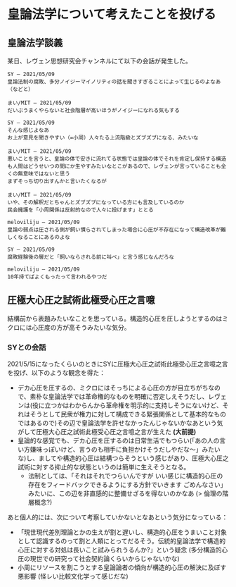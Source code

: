 # 皇論法学について考えたことを投げる

## 皇論法学談義
某日、レヴェン思想研究会チャンネルにて以下の会話が発生した。
```
SY — 2021/05/09
皇論法制の腐敗、多分ノイジーマイノリティの話を聞きすぎることによって生じるのよなあ（などと）

まい/MIT — 2021/05/09
だいぶうまくやらないと社会階層が高いほうがノイジーになれる気もする

SY — 2021/05/09
そんな感じよなあ
お上が意見を聞きやすい（=小周）人々たる上流階級とズブズブになる、みたいな

まい/MIT — 2021/05/09
悪いことを言うと、皇論の体で安きに流れてる状態では皇論の体でそれを肯定し保持する構造も人間はどうせいつの間にか生やすみたいなとこがあるので、レヴェンが言っていることも全くの無意味ではないと思う
まずそっち切り出すんかと言いたくなるが

まい/MIT — 2021/05/09
いや、その解釈だとちゃんとズブズブになっている方にも言及しているのか
民会擁護を「小周関係は反射的なので人々に投げます」ととる

meloviliju — 2021/05/09
皇論の弱点は圧される側が飼い慣らされてしまった場合に心圧が不存在になって構造改革が難しくなることにあるのよな

SY — 2021/05/09
腐敗経験後の層だと「飼いならされる前に叫べ」と言う感じなんだろな

meloviliju — 2021/05/09
10年持てばよくもったって言われるやつだ
```

## 圧極大心圧之試術此極受心圧之言噫
結構前から表題みたいなことを思っている。構造的心圧を圧しようとするのはミクロには心圧度の方が高そうみたいな気分。

### SYとの会話
2021/5/15になったくらいのときにSYに圧極大心圧之試術此極受心圧之言噫之言を投げ、以下のような観念を得た：
+ デカ心圧を圧するの、ミクロにはそっちによる心圧の方が目立ちがちなので、素朴な皇論法学では革命権的なものを明確に否定しえそうだし、レヴェンは(役に立つかはわからんから革命権を明示的に支持しそうにないけど、それはそうとして民衆が権力に対して構成できる緊張関係として基本的なものではあるので)その辺で皇論法学を許せなかったんじゃないかなあという気がして圧極大心圧之試術此極受心圧之言噫之言が生えた **(大前提)**
+ 皇論的な感覚でも、デカ心圧を圧するのは日常生活でもつらい(「あの人の言い方嫌味っぽいけど、言うのも相手に負担かけそうだしやだな～」みたいな)し、ましてや構造的心圧は結構つらそうという感じがあり、圧極大心圧之試術に対する抑止的な状態というのは簡単に生えそうとなる。
    + 法制としては、「それはそれでつらいんですが いい感じに構造的心圧の存在をフィードバックできるようにする方針でいきます ごめんなさい」みたいに、この辺を非直感的に整備せざるを得ないのかなあ (> 倫理の階層概念?)

あと個人的には、次について考察していかないとなあという気分になっている：
+ 「現世現代差別理論とかの生えが割と遅いし、構造的心圧をうまいこと対象として認識するのって割と人類にとってだるそう。伝統的皇論法学で構造的心圧に対する対処は長いこと試みられうるんか?」という疑念 (多分構造的心圧の現世での研究って社会契約論くらいからじゃないかな)
+ 小周にリソースを割こうとする皇論論者の傾向が構造的心圧の解決に及ぼす悪影響 (怪レい比較文化学って感じだな)